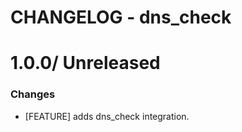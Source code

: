 # CHANGELOG - dns_check

1.0.0/ Unreleased
==================

### Changes

* [FEATURE] adds dns_check integration.
